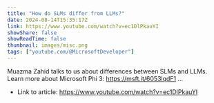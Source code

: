 ```yaml
---
title: "How do SLMs differ from LLMs?"
date: 2024-08-14T15:35:17Z
link: https://www.youtube.com/watch?v=ec1DlPkauYI
showShare: false
showReadTime: false
thumbnail: images/misc.png
tags: ["youtube.com/@MicrosoftDeveloper"]
---
```

Muazma Zahid talks to us about differences between SLMs and LLMs. Learn more about Microsoft Phi 3: https://msft.it/6053lqdF1 ...

- Link to article: https://www.youtube.com/watch?v=ec1DlPkauYI
